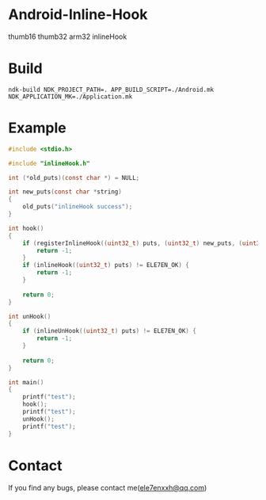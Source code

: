 # Android-Inline-Hook
thumb16 thumb32 arm32 inlineHook

# Build
```ndk-build NDK_PROJECT_PATH=. APP_BUILD_SCRIPT=./Android.mk NDK_APPLICATION_MK=./Application.mk```

# Example
```C
#include <stdio.h>

#include "inlineHook.h"

int (*old_puts)(const char *) = NULL;

int new_puts(const char *string)
{
	old_puts("inlineHook success");
}

int hook()
{
	if (registerInlineHook((uint32_t) puts, (uint32_t) new_puts, (uint32_t *) &old_puts) != ELE7EN_OK) {
		return -1;
	}
	if (inlineHook((uint32_t) puts) != ELE7EN_OK) {
		return -1;
	}
	
	return 0;
}

int unHook()
{
	if (inlineUnHook((uint32_t) puts) != ELE7EN_OK) {
		return -1;
	}
	
	return 0;
}

int main()
{
	printf("test");
	hook();
	printf("test");
	unHook();
	printf("test");
}

```

# Contact
If you find any bugs, please contact me(ele7enxxh@qq.com)
